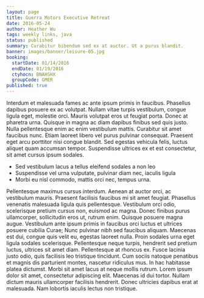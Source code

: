 ```yaml
---
layout: page
title: Guerra Motors Executive Retreat
date: 2016-05-24
author: Heather Wu
tags: weekly links, java
status: published
summary: Curabitur bibendum sed ex at auctor. Ut a purus blandit.
banner: images/banner/leisure-05.jpg
booking:
  startDate: 01/14/2016
  endDate: 01/19/2016
  ctyhocn: BNAHSHX
  groupCode: GMER
published: true
---
```

Interdum et malesuada fames ac ante ipsum primis in faucibus. Phasellus dapibus posuere ex ac volutpat. Nullam vitae turpis vestibulum, congue ligula eget, molestie orci. Mauris volutpat eros ut feugiat porta. Donec at pharetra urna. Quisque in magna ac diam dapibus finibus sed quis justo. Nulla pellentesque enim ac enim vestibulum mattis. Curabitur sit amet faucibus nunc. Etiam laoreet libero vel purus pulvinar consequat. Praesent eget arcu porttitor nisi congue blandit. Sed egestas vehicula felis, luctus aliquet quam accumsan tempor. Suspendisse ultrices ex et est consectetur, sit amet cursus ipsum sodales.

* Sed vestibulum lacus a tellus eleifend sodales a non leo
* Suspendisse vel urna vulputate, pulvinar diam nec, iaculis ligula
* Morbi eu nisl commodo, mattis orci nec, tempus urna.

Pellentesque maximus cursus interdum. Aenean at auctor orci, ac vestibulum mauris. Praesent facilisis faucibus mi sit amet feugiat. Phasellus venenatis malesuada ligula quis pellentesque. Vestibulum orci odio, scelerisque pretium cursus non, euismod ac magna. Donec finibus purus ullamcorper, sollicitudin eros ut, rutrum enim. Quisque posuere magna augue. Vestibulum ante ipsum primis in faucibus orci luctus et ultrices posuere cubilia Curae; Nunc pulvinar nibh sed faucibus aliquam. Maecenas est dui, congue quis velit eu, egestas laoreet nulla. Proin sodales urna eget ligula sodales scelerisque. Pellentesque neque turpis, hendrerit sed pretium luctus, ultrices sit amet diam. Pellentesque at rhoncus ex. Fusce lacinia justo odio, quis facilisis leo tristique tincidunt. Cum sociis natoque penatibus et magnis dis parturient montes, nascetur ridiculus mus.
In hac habitasse platea dictumst. Morbi sit amet lacus at neque mollis rutrum. Lorem ipsum dolor sit amet, consectetur adipiscing elit. Maecenas id dui tortor. Nullam dictum mauris ullamcorper facilisis hendrerit. Donec ultricies dapibus erat at malesuada. Nam lobortis iaculis lectus non tristique.
